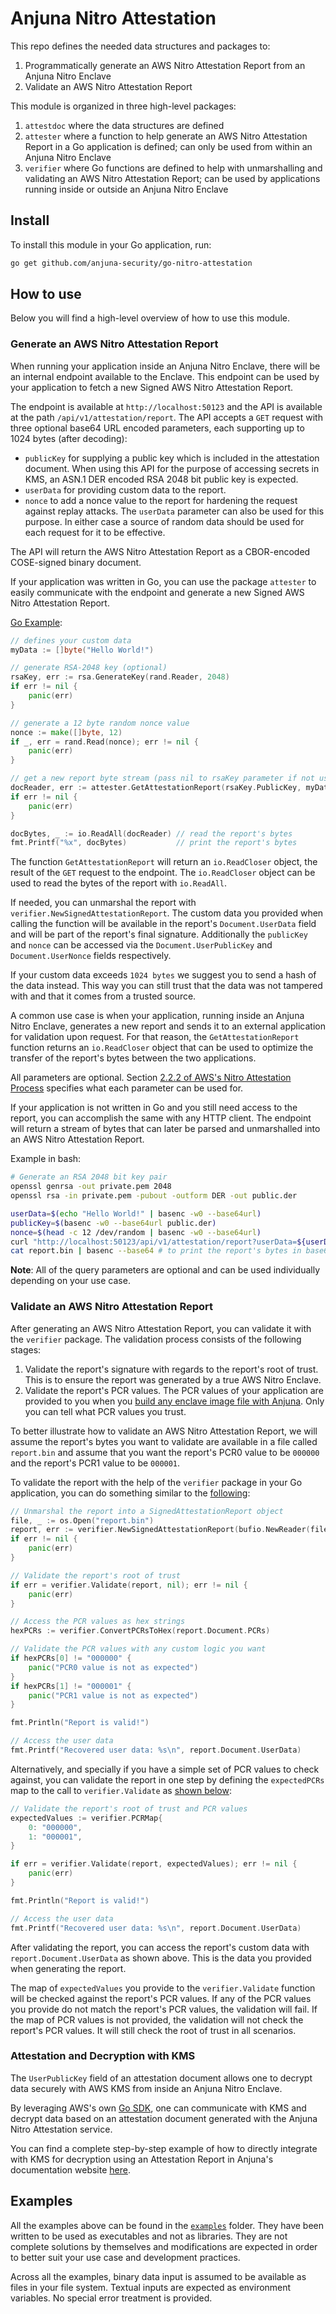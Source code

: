 # Anjuna Nitro Attestation

This repo defines the needed data structures and packages to:

1. Programmatically generate an AWS Nitro Attestation Report from an Anjuna Nitro Enclave
1. Validate an AWS Nitro Attestation Report

This module is organized in three high-level packages:

1. `attestdoc` where the data structures are defined
1. `attester` where a function to help generate an AWS Nitro Attestation Report in a Go application is defined; can only be used from within an Anjuna Nitro Enclave
1. `verifier` where Go functions are defined to help with unmarshalling and validating an AWS Nitro Attestation Report; can be used by applications running inside or outside an Anjuna Nitro Enclave

## Install

To install this module in your Go application, run:

```bash
go get github.com/anjuna-security/go-nitro-attestation
```

## How to use

Below you will find a high-level overview of how to use this module.

### Generate an AWS Nitro Attestation Report

When running your application inside an Anjuna Nitro Enclave, there will be an internal endpoint available to the Enclave.
This endpoint can be used by your application to fetch a new Signed AWS Nitro Attestation Report.

The endpoint is available at `http://localhost:50123` and the API is available at the path `/api/v1/attestation/report`.
The API accepts a `GET` request with three optional base64 URL encoded parameters, each supporting up to 1024 bytes (after decoding):

  * `publicKey` for supplying a public key which is included in the attestation document.
    When using this API for the purpose of accessing secrets in KMS, an ASN.1 DER encoded RSA 2048 bit public key is expected.
  * `userData` for providing custom data to the report.
  * `nonce` to add a nonce value to the report for hardening the request against replay attacks.
    The `userData` parameter can also be used for this purpose.
    In either case a source of random data should be used for each request for it to be effective.

 The API will return the AWS Nitro Attestation Report as a CBOR-encoded COSE-signed binary document.

If your application was written in Go, you can use the package `attester` to easily communicate with the endpoint and generate a new Signed AWS Nitro Attestation Report.

[Go Example](./examples/attestation/main.go):

```go
// defines your custom data
myData := []byte("Hello World!")

// generate RSA-2048 key (optional)
rsaKey, err := rsa.GenerateKey(rand.Reader, 2048)
if err != nil {
    panic(err)
}

// generate a 12 byte random nonce value
nonce := make([]byte, 12)
if _, err = rand.Read(nonce); err != nil {
    panic(err)
}

// get a new report byte stream (pass nil to rsaKey parameter if not used)
docReader, err := attester.GetAttestationReport(rsaKey.PublicKey, myData, nonce)
if err != nil {
    panic(err)
}

docBytes, _ := io.ReadAll(docReader) // read the report's bytes
fmt.Printf("%x", docBytes)           // print the report's bytes
```

The function `GetAttestationReport` will return an `io.ReadCloser` object, the result of the `GET` request to the endpoint. The `io.ReadCloser` object can be used to read the bytes of the report with `io.ReadAll`. 

If needed, you can unmarshal the report with `verifier.NewSignedAttestationReport`. The custom data you provided when calling the function will be available in the report's `Document.UserData` field and will be part of the report's final signature. Additionally the `publicKey` and `nonce` can be accessed via the `Document.UserPublicKey` and `Document.UserNonce` fields respectively.

If your custom data exceeds `1024 bytes` we suggest you to send a hash of the data instead. This way you can still trust that the data was not tampered with and that it comes from a trusted source.

A common use case is when your application, running inside an Anjuna Nitro Enclave, generates a new report and sends it to an external application for validation upon request. For that reason, the `GetAttestationReport` function returns an `io.ReadCloser` object that can be used to optimize the transfer of the report's bytes between the two applications.

All parameters are optional. Section [2.2.2 of AWS's Nitro Attestation Process](https://github.com/aws/aws-nitro-enclaves-nsm-api/blob/main/docs/attestation_process.md#22-attestation-document-specification) specifies what each parameter can be used for. 

If your application is not written in Go and you still need access to the report, you can accomplish the same with any HTTP client. The endpoint will return a stream of bytes that can later be parsed and unmarshalled into an AWS Nitro Attestation Report.

Example in bash:

```bash
# Generate an RSA 2048 bit key pair
openssl genrsa -out private.pem 2048
openssl rsa -in private.pem -pubout -outform DER -out public.der

userData=$(echo "Hello World!" | basenc -w0 --base64url)
publicKey=$(basenc -w0 --base64url public.der)
nonce=$(head -c 12 /dev/random | basenc -w0 --base64url)
curl "http://localhost:50123/api/v1/attestation/report?userData=${userData}&publicKey=${publicKey}&nonce=${nonce}" > report.bin
cat report.bin | basenc --base64 # to print the report's bytes in base64
```

**Note**: All of the query parameters are optional and can be used individually depending on your use case.

### Validate an AWS Nitro Attestation Report

After generating an AWS Nitro Attestation Report, you can validate it with the `verifier` package. The validation process consists of the following stages:

1. Validate the report's signature with regards to the report's root of trust. This is to ensure the report was generated by a true AWS Nitro Enclave.
1. Validate the report's PCR values. The PCR values of your application are provided to you when you [build any enclave image file with Anjuna](https://docs.anjuna.io/nitro/latest/getting_started/first_steps/first_steps_AWSNitro.html#_build_an_enclave_image_file_eif). Only you can tell what PCR values you trust.

To better illustrate how to validate an AWS Nitro Attestation Report, we will assume the report's bytes you want to validate are available in a file called `report.bin` and assume that you want the report's PCR0 value to be `000000` and the report's PCR1 value to be `000001`.

To validate the report with the help of the `verifier` package in your Go application, you can do something similar to the [following](./examples/validate_hexstr/main.go):

```go
// Unmarshal the report into a SignedAttestationReport object
file, _ := os.Open("report.bin")
report, err := verifier.NewSignedAttestationReport(bufio.NewReader(file))
if err != nil {
    panic(err)
}

// Validate the report's root of trust
if err = verifier.Validate(report, nil); err != nil {
    panic(err)
}

// Access the PCR values as hex strings
hexPCRs := verifier.ConvertPCRsToHex(report.Document.PCRs)

// Validate the PCR values with any custom logic you want
if hexPCRs[0] != "000000" {
    panic("PCR0 value is not as expected")
}
if hexPCRs[1] != "000001" {
    panic("PCR1 value is not as expected")
}

fmt.Println("Report is valid!")

// Access the user data
fmt.Printf("Recovered user data: %s\n", report.Document.UserData)
```

Alternatively, and specially if you have a simple set of PCR values to check against, you can validate the report in one step by defining the `expectedPCRs` map to the call to `verifier.Validate` as [shown below](./examples/validate_pcrmap/main.go):

```go
// Validate the report's root of trust and PCR values
expectedValues := verifier.PCRMap{
    0: "000000",
    1: "000001",
}

if err = verifier.Validate(report, expectedValues); err != nil {
    panic(err)
}

fmt.Println("Report is valid!")

// Access the user data
fmt.Printf("Recovered user data: %s\n", report.Document.UserData)
```

After validating the report, you can access the report's custom data with `report.Document.UserData` as shown above.
This is the data you provided when generating the report.

The map of `expectedValues` you provide to the `verifier.Validate` function will be checked against the report's PCR values.
If any of the PCR values you provide do not match the report's PCR values, the validation will fail.
If the map of PCR values is not provided, the validation will not check the report's PCR values. It will still check the root of trust in all scenarios.

### Attestation and Decryption with KMS

The `UserPublicKey` field of an attestation document allows one to decrypt data securely with AWS KMS from inside an Anjuna Nitro Enclave.

By leveraging AWS's own [Go SDK](https://aws.github.io/aws-sdk-go-v2/docs/), one can communicate with KMS and decrypt data based on an attestation document generated with the Anjuna Nitro Attestation service.

You can find a complete step-by-step example of how to directly integrate with KMS for decryption using an Attestation Report in Anjuna's documentation website [here](https://docs.anjuna.io/nitro/latest/getting_started/how_to/attestation_endpoint_with_kms.html). 

## Examples

All the examples above can be found in the [`examples`](./examples/) folder. They have been written to be used as executables and not as libraries. They are not complete solutions by themselves and modifications are expected in order to better suit your use case and development practices.

Across all the examples, binary data input is assumed to be available as files in your file system. Textual inputs are expected as environment variables. No special error treatment is provided.
